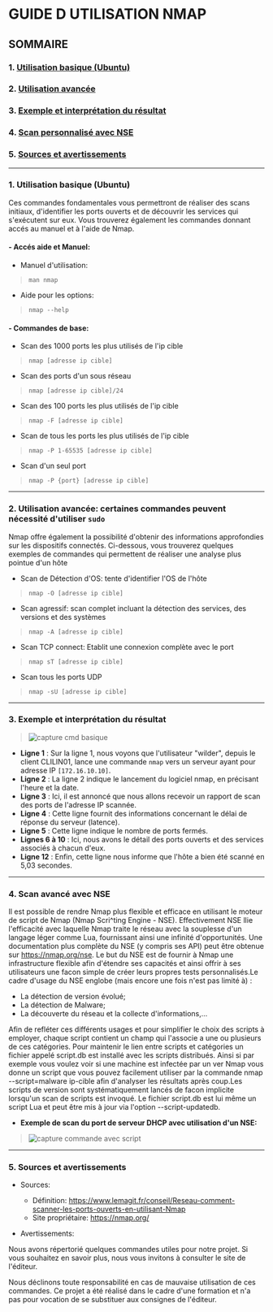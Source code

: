 # **GUIDE D UTILISATION NMAP**

## **SOMMAIRE**

### 1. [Utilisation basique (Ubuntu)](https://github.com/WildCodeSchool/TSSR-2409-P1-G3-Scanner-de-ports/blob/main/USER_GUIDE.md#1-utilisation-basique-ubuntu-1)

### 2. [Utilisation avancée](https://github.com/WildCodeSchool/TSSR-2409-P1-G3-Scanner-de-ports/blob/main/USER_GUIDE.md#2--utilisation-avanc%C3%A9e-certaines-commandes-peuvent-n%C3%A9cessit%C3%A9-dutiliser-sudo)
    
### 3. [Exemple et interprétation du résultat](https://github.com/WildCodeSchool/TSSR-2409-P1-G3-Scanner-de-ports/blob/main/USER_GUIDE.md#3--exemple-et-interpr%C3%A9tation-du-r%C3%A9sultat)

### 4.  [Scan personnalisé avec NSE](https://github.com/WildCodeSchool/TSSR-2409-P1-G3-Scanner-de-ports/blob/main/USER_GUIDE.md#4--scan-avanc%C3%A9-avec-nse)

### 5.  [Sources et avertissements](https://github.com/WildCodeSchool/TSSR-2409-P1-G3-Scanner-de-ports/edit/main/USER_GUIDE.md#5--sources-et-avertissements-1)
    
---

### 1. Utilisation basique (Ubuntu)

Ces commandes fondamentales vous permettront de réaliser des scans initiaux, d'identifier les ports ouverts et de découvrir les services qui s'exécutent sur eux. Vous trouverez également les commandes donnant accés au manuel et à l'aide de Nmap.

#### - Accés aide et Manuel:
  * Manuel d'utilisation:
    
>    ` man nmap `
  * Aide pour les options:
    
>   `nmap --help`

#### - Commandes de base:

* Scan des 1000 ports les plus utilisés de l'ip cible

> `nmap [adresse ip cible]`

* Scan des ports d'un sous réseau

> `nmap [adresse ip cible]/24`

* Scan des 100 ports les plus utilisés de l'ip cible

> `nmap -F [adresse ip cible]`

* Scan de tous les ports les plus utilisés de l'ip cible

> `nmap -P 1-65535 [adresse ip cible]`

* Scan d'un seul port

> `nmap -P {port} [adresse ip cible]`

---

### 2.  Utilisation avancée: certaines commandes peuvent nécessité d'utiliser `sudo`

Nmap offre également la possibilité d'obtenir des informations approfondies sur les dispositifs connectés. Ci-dessous, vous trouverez quelques exemples de commandes qui permettent de réaliser une analyse plus pointue d'un hôte

* Scan de Détection d'OS: tente d'identifier l'OS de l'hôte
  
>`nmap -O [adresse ip cible]`

* Scan agressif: scan complet incluant la détection des services, des versions et des systèmes

> `nmap -A [adresse ip cible]`

* Scan TCP connect: Etablit une connexion complète avec le port

> `nmap sT [adresse ip cible]`

* Scan tous les ports UDP

> `nmap -sU [adresse ip cible]`

---

### 3.  Exemple et interprétation du résultat

> ![capture cmd basique](https://github.com/WildCodeSchool/TSSR-2409-P1-G3-Scanner-de-ports/blob/8a152d6a65d29c57d7f1cd25c362bfda508c19d1/capture/Capture%20d'%C3%A9cran%202024-10-16%20123035.png)

- **Ligne 1** : Sur la ligne 1, nous voyons que l'utilisateur "wilder", depuis le client CLILIN01, lance une commande `nmap` vers un serveur ayant pour adresse IP `[172.16.10.10]`.
- **Ligne 2** : La ligne 2 indique le lancement du logiciel nmap, en précisant l'heure et la date.
- **Ligne 3** : Ici, il est annoncé que nous allons recevoir un rapport de scan des ports de l'adresse IP scannée.
- **Ligne 4** : Cette ligne fournit des informations concernant le délai de réponse du serveur (latence).
- **Ligne 5** : Cette ligne indique le nombre de ports fermés.
- **Lignes 6 à 10** : Ici, nous avons le détail des ports ouverts et des services associés à chacun d'eux.
- **Ligne 12** : Enfin, cette ligne nous informe que l'hôte a bien été scanné en 5,03 secondes.

---

### 4.  Scan avancé avec NSE 

Il est possible de rendre Nmap plus flexible et efficace en utilisant le moteur de script de Nmap (Nmap Scri^ting Engine - NSE). Effectivement NSE llie l'efficacité avec laquelle Nmap traite le réseau avec la souplesse d'un langage léger comme Lua, fournissant ainsi une infinité d'opportunités. Une documentation plus complète du NSE (y compris ses API) peut être obtenue sur https://nmap.org/nse. Le but du NSE est de fournir à Nmap une infrastructure flexible afin d'étendre ses capacités et ainsi offrir à ses utilisateurs une facon simple de créer leurs propres tests personnalisés.Le cadre d'usage du NSE englobe (mais encore une fois n'est pas limité à) :

* La détection de version évolué;
* La détection de Malware;
* La découverte du réseau et la collecte d'informations,...

Afin de refléter ces différents usages et pour simplifier le choix des scripts à employer, chaque script contient un champ qui l'associe a une ou plusieurs de ces catégories. Pour maintenir le lien entre scripts et catégories un fichier appelé script.db est installé avec les scripts distribués. Ainsi si par exemple vous voulez voir si une machine est infectée par un ver Nmap vous donne un script que vous pouvez facilement utiliser par la commande nmap --script=malware ip-cible afin d'analyser les résultats après coup.Les scripts de version sont systématiquement lancés de facon implicite lorsqu'un scan de scripts est invoqué. Le fichier script.db est lui même un script Lua et peut être mis à jour via l'option --script-updatedb.

- **Exemple de scan du port de serveur DHCP avec utilisation d'un NSE:**

> ![capture commande avec script](https://github.com/WildCodeSchool/TSSR-2409-P1-G3-Scanner-de-ports/blob/8e8bda68cd305d254ca48e75d36ac4dda22c7865/capture/scan%20avec%20script.png)
  
---

### 5.  Sources et avertissements

* Sources:
  
  * Définition: https://www.lemagit.fr/conseil/Reseau-comment-scanner-les-ports-ouverts-en-utilisant-Nmap
  * Site propriétaire: https://nmap.org/

* Avertissements:

Nous avons répertorié quelques commandes utiles pour notre projet. Si vous souhaitez en savoir plus, nous vous invitons à consulter le site de l'éditeur.

Nous déclinons toute responsabilité en cas de mauvaise utilisation de ces commandes. Ce projet a été réalisé dans le cadre d'une formation et n'a pas pour vocation de se substituer aux consignes de l'éditeur.



